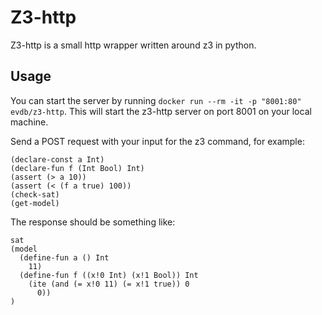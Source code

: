 # Z3-http

Z3-http is a small http wrapper written around z3 in python.

## Usage

You can start the server by running `docker run --rm -it -p "8001:80" evdb/z3-http`. This will start the z3-http server on port 8001 on your local machine.

Send a POST request with your input for the z3 command, for example:

```
(declare-const a Int)
(declare-fun f (Int Bool) Int)
(assert (> a 10))
(assert (< (f a true) 100))
(check-sat)
(get-model)
```

The response should be something like:

```
sat
(model
  (define-fun a () Int
    11)
  (define-fun f ((x!0 Int) (x!1 Bool)) Int
    (ite (and (= x!0 11) (= x!1 true)) 0
      0))
)
```

